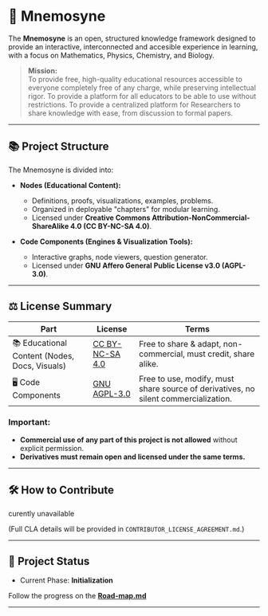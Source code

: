 # 🧠 Mnemosyne

The **Mnemosyne** is an open, structured knowledge framework designed to provide an interactive, interconnected and accesible experience in learning, with a focus on Mathematics, Physics, Chemistry, and Biology. 

> **Mission:**  
> To provide free, high-quality educational resources accessible to everyone completely free of any charge, while preserving intellectual rigor.
> To provide a platform for all educators to be able to use without restrictions.
> To provide a centralized platform for Researchers to share knowledge with ease, from discussion to formal papers.

---

## 📚 Project Structure

The Mnemosyne is divided into:
- **Nodes (Educational Content):**  
  - Definitions, proofs, visualizations, examples, problems.
  - Organized in deployable "chapters" for modular learning.
  - Licensed under **Creative Commons Attribution-NonCommercial-ShareAlike 4.0 (CC BY-NC-SA 4.0)**.

- **Code Components (Engines & Visualization Tools):**  
  - Interactive graphs, node viewers, question generator.
  - Licensed under **GNU Affero General Public License v3.0 (AGPL-3.0)**.

---

## ⚖️ License Summary

| Part | License | Terms |
|------|---------|-------|
| 📚 Educational Content (Nodes, Docs, Visuals) | [CC BY-NC-SA 4.0](https://creativecommons.org/licenses/by-nc-sa/4.0/) | Free to share & adapt, non-commercial, must credit, share alike. |
| 🖥️ Code Components | [GNU AGPL-3.0](https://www.gnu.org/licenses/agpl-3.0.en.html) | Free to use, modify, must share source of derivatives, no silent commercialization. |

### Important:
- **Commercial use of any part of this project is not allowed** without explicit permission.
- **Derivatives must remain open and licensed under the same terms.**

---

## 🛠️ How to Contribute

curently unavailable 

(Full CLA details will be provided in `CONTRIBUTOR_LICENSE_AGREEMENT.md`.)


---

## 🚀 Project Status
- Current Phase: **Initialization**

  
Follow the progress on the **[Road-map.md](#)**


---

